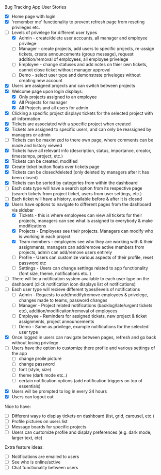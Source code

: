 Bug Tracking App User Stories

- [x] Home page with login
- [x] 'remember me' functionality to prevent refresh page from reseting privileges etc.
- [ ] Levels of privelege for different user types
    - [x] Admin - create/delete user accounts, all manager and employee privilege
    - [ ] Manager - create projects, add users to specific projects, re-assign tickets, create announcements (group message), request addition/removal of employees, all employee privelege
    - [ ] Employee - change statuses and add notes on thier own tickets, cannot close ticket without manager approval
    - [ ] Demo - select user type and demonstrate priveleges without creating new account
- [x] Users are assigned projects and can switch between projects
- [x] Welcome page upon login displays:
    - [x] Only projects assigned to an employee
    - [x] All Projects for manager
    - [x] All Projects and all users for admin
- [x] Clicking a specific project displays tickets for the selected project with all information
- [x] Tickets are associated with a specific project when created
- [x] Tickets are assigned to specific users, and can only be reassigned by managers or admin
- [ ] Tickets can be maximized to there own page, where comments can be made and history viewed
- [x] Tickets have all relevant info (description, status, importance, creator, timestamps, project, etc.)
- [x] Tickets can be created, modified
- [x] Create ticket button floats over tickets page
- [x] Tickets can be closed/deleted (only deleted by managers after it has been closed)
- [x] Tickets can be sorted by categories from within the dashboard
- [ ] Each data type will have a search option from its respective page (search tickets from project ticket, users from user settings, etc.)
- [ ] Each ticket will have a history, available before & after it is closed
- [x] Users have options to navigate to different pages from the dashboard via sidebar
    - [x] Tickets - this is where employees can view all tickets for their projects, managers can see what is assigned to everybody & make modifications
    - [x] Projects - Employees see their projects. Managers can modify who is working in each project
    - [x] Team members - employees see who they are working with & their assignments, managers can add/remove active members from projects, admin can add/remove users entirely
    - [ ] Profile - Users can customize various aspects of their profile, reset password etc
    - [ ] Settings - Users can change settings related to app functionality (font size, theme, notifications etc..)
- [ ] There will be a notification system available to each user type on the dashboard (click notification icon displays list of notifications)
- [ ] Each user type will recieve different types/levels of notifications
    - [ ] Admin - Requests to add/modify/remove employees & privelege, changes made to teams, password changes
    - [ ] Manager - Project related notifications (backlog/late/urgent tickets etc), addition/modificaiton/removal of employees
    - [ ] Employee - Reminders for assigned tickets, new project & ticket assignments, project announcements
    - [ ] Demo - Same as privilege, example notifications for the selected user type
- [x] Once logged in users can navigate between pages, refresh and go back without losing privilege
- [ ] Users have the option to customize there profile and various settings of the app
    - [ ] change proile picture
    - [ ] change password
    - [ ] font (style, size)
    - [ ] theme (dark mode etc..)
    - [ ] certain notification options (add notification triggers on top of essentials)
- [x] Users will be prompted to log in every 24 hours
- [x] Users can logout out

Nice to have:
- [ ] Different ways to display tickets on dashboard (list, grid, carousel, etc.)
- [ ] Profile pictures on users list
- [ ] Message boards for specific projects
- [ ] Users can customize profile and display preferences (e.g. dark mode, larger text, etc)

Extra feature ideas:
- [ ] Notifications are emailed to users
- [ ] See who is online/active
- [ ] Chat functionality between users
